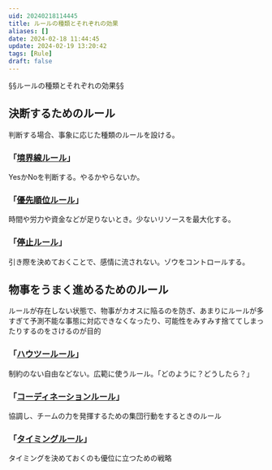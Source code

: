 ```yaml
---
uid: 20240218114445
title: ルールの種類とそれぞれの効果
aliases: []
date: 2024-02-18 11:44:45
update: 2024-02-19 13:20:42
tags: [Rule]
draft: false
---
```



§§ルールの種類とそれぞれの効果§§

## 決断するためのルール
判断する場合、事象に応じた種類のルールを設ける。

### 「[境界線ルール](../Permanent_Notes/20240217122445.md)」
YesかNoを判断する。やるかやらないか。


### 「[優先順位ルール](../Permanent_Notes/20240217132458.md)」
時間や労力や資金などが足りないとき。少ないリソースを最大化する。


### 「[停止ルール](../Permanent_Notes/20240218113334.md)」
引き際を決めておくことで、感情に流されない。ゾウをコントロールする。





## 物事をうまく進めるためのルール
ルールが存在しない状態で、物事がカオスに陥るのを防ぎ、あまりにルールが多すぎて予測不能な事態に対応できなくなったり、可能性をみすみす捨ててしまったりするのをさけるのが目的


### 「[ハウツールール](../Permanent_Notes/20240218115137.md)」
制約のない自由などない。広範に使うルール。「どのように？どうしたら？」


### 「[コーディネーションルール](../Permanent_Notes/20240218121544.md)」
協調し、チームの力を発揮するための集団行動をするときのルール


### 「[タイミングルール](../Permanent_Notes/20240218122425.md)」
タイミングを決めておくのも優位に立つための戦略








